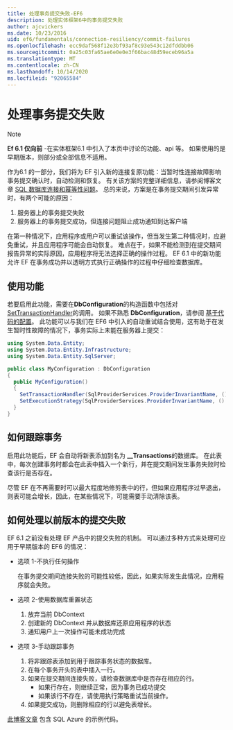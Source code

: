 ```yaml
---
title: 处理事务提交失败-EF6
description: 处理实体框架6中的事务提交失败
author: ajcvickers
ms.date: 10/23/2016
uid: ef6/fundamentals/connection-resiliency/commit-failures
ms.openlocfilehash: ecc9daf568f12e3bf93af8c93e543c12dfddbb06
ms.sourcegitcommit: 0a25c03fa65ae6e0e0e3f66bac48d59eceb96a5a
ms.translationtype: MT
ms.contentlocale: zh-CN
ms.lasthandoff: 10/14/2020
ms.locfileid: "92065584"
---
```

# <a name="handling-transaction-commit-failures"></a>处理事务提交失败

> [!NOTE]
> **Ef 6.1 仅向前** -在实体框架6.1 中引入了本页中讨论的功能、api 等。 如果使用的是早期版本，则部分或全部信息不适用。  

作为6.1 的一部分，我们将为 EF 引入新的连接复原功能：当暂时性连接故障影响事务提交确认时，自动检测和恢复。 有关该方案的完整详细信息，请参阅博客文章 [SQL 数据库连接和幂等性问题](/archive/blogs/adonet/sql-database-connectivity-and-the-idempotency-issue)。  总的来说，方案是在事务提交期间引发异常时，有两个可能的原因：  

1. 服务器上的事务提交失败
2. 服务器上的事务提交成功，但连接问题阻止成功通知到达客户端  

在第一种情况下，应用程序或用户可以重试该操作，但当发生第二种情况时，应避免重试，并且应用程序可能会自动恢复。 难点在于，如果不能检测到在提交期间报告异常的实际原因，应用程序将无法选择正确的操作过程。 EF 6.1 中的新功能允许 EF 在事务成功并以透明方式执行正确操作的过程中仔细检查数据库。  

## <a name="using-the-feature"></a>使用功能  

若要启用此功能，需要在**DbConfiguration**的构造函数中包括对[SetTransactionHandler](https://msdn.microsoft.com/library/system.data.entity.dbconfiguration.setdefaulttransactionhandler.aspx)的调用。 如果不熟悉 **DbConfiguration**，请参阅 [基于代码的配置](xref:ef6/fundamentals/configuring/code-based)。 此功能可以与我们在 EF6 中引入的自动重试结合使用，这有助于在发生暂时性故障的情况下，事务实际上未能在服务器上提交：  

``` csharp
using System.Data.Entity;
using System.Data.Entity.Infrastructure;
using System.Data.Entity.SqlServer;

public class MyConfiguration : DbConfiguration  
{
  public MyConfiguration()  
  {  
    SetTransactionHandler(SqlProviderServices.ProviderInvariantName, () => new CommitFailureHandler());  
    SetExecutionStrategy(SqlProviderServices.ProviderInvariantName, () => new SqlAzureExecutionStrategy());  
  }  
}
```  

## <a name="how-transactions-are-tracked"></a>如何跟踪事务  

启用此功能后，EF 会自动将新表添加到名为 **__Transactions**的数据库。 在此表中，每次创建事务时都会在此表中插入一个新行，并在提交期间发生事务失败时检查该行是否存在。  

尽管 EF 在不再需要时可以最大程度地修剪表中的行，但如果应用程序过早退出，则表可能会增长，因此，在某些情况下，可能需要手动清除该表。  

## <a name="how-to-handle-commit-failures-with-previous-versions"></a>如何处理以前版本的提交失败

EF 6.1 之前没有处理 EF 产品中的提交失败的机制。 可以通过多种方式来处理可应用于早期版本的 EF6 的情况：  

* 选项 1-不执行任何操作  

  在事务提交期间连接失败的可能性较低，因此，如果实际发生此情况，应用程序就会失败。  

* 选项 2-使用数据库重置状态  

  1. 放弃当前 DbContext  
  2. 创建新的 DbContext 并从数据库还原应用程序的状态  
  3. 通知用户上一次操作可能未成功完成  

* 选项 3-手动跟踪事务  

  1. 将非跟踪表添加到用于跟踪事务状态的数据库。  
  2. 在每个事务开头的表中插入一行。  
  3. 如果在提交期间连接失败，请检查数据库中是否存在相应的行。  
     * 如果行存在，则继续正常，因为事务已成功提交  
     * 如果该行不存在，请使用执行策略重试当前操作。  
  4. 如果提交成功，则删除相应的行以避免表增长。  

[此博客文章](/archive/blogs/adonet/sql-database-connectivity-and-the-idempotency-issue) 包含 SQL Azure 的示例代码。  
